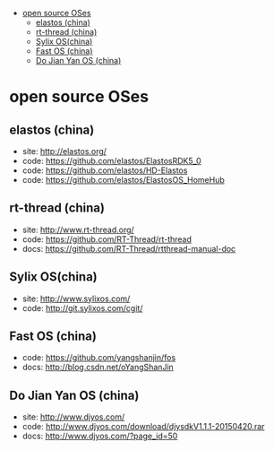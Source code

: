 
* [open source OSes](#open-source-oses)
	* [elastos (china)](#elastos-china)
	* [rt-thread (china)](#rt-thread-china)
	* [Sylix OS(china)](#sylix-oschina)
	* [Fast OS (china)](#fast-os-china)
	* [Do Jian Yan OS (china)](#do-jian-yan-os-china)

# open source OSes

## elastos (china)

 - site: http://elastos.org/
 - code: https://github.com/elastos/ElastosRDK5_0 
 - code: https://github.com/elastos/HD-Elastos
 - code: https://github.com/elastos/ElastosOS_HomeHub

## rt-thread (china)

 - site: http://www.rt-thread.org/
 - code: https://github.com/RT-Thread/rt-thread
 - docs: https://github.com/RT-Thread/rtthread-manual-doc
  
## Sylix OS(china)

 - site: http://www.sylixos.com/
 - code: http://git.sylixos.com/cgit/
 
## Fast OS (china)

 - code: https://github.com/yangshanjin/fos
 - docs: http://blog.csdn.net/oYangShanJin
 
## Do Jian Yan OS (china)

 - site: http://www.djyos.com/
 - code: http://www.djyos.com/download/djysdkV1.1.1-20150420.rar
 - docs: http://www.djyos.com/?page_id=50
